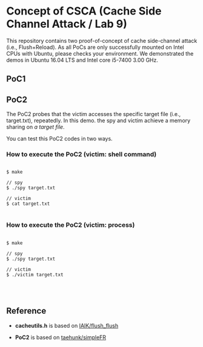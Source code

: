 # Concept of CSCA (Cache Side Channel Attack / Lab 9)
This repository contains two proof-of-concept of cache side-channel attack (i.e., Flush+Reload). 
As all PoCs are only successfully mounted on Intel CPUs with Ubuntu, please checks your environment.
We demonstrated the demos in Ubuntu 16.04 LTS and Intel core i5-7400 3.00 GHz.

## PoC1

## PoC2

The PoC2 probes that the victim accesses the specific target file (i.e., target.txt), repeatedly.
In this demo. the spy and victim achieve a memory sharing on *a target file*.

You can test this PoC2 codes in two ways.

### How to execute the PoC2 (victim: shell command)
<pre>
<code>
$ make

// spy
$ ./spy target.txt

// victim
$ cat target.txt
</code>
</pre>

### How to execute the PoC2 (victim: process)
<pre>
<code>
$ make

// spy
$ ./spy target.txt

// victim
$ ./victim target.txt
</code>
</pre>

<br>


## Reference

* **cacheutils.h** is based on [IAIK/flush_flush][iaikff]

[iaikff]: https://github.com/IAIK/flush_flush

* **PoC2** is based on [taehunk/simpleFR][simpleFR]

[simpleFR]: https://github.com/taehunk/simpleFR
